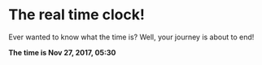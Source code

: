 # The real time clock!

Ever wanted to know what the time is? Well, your journey is about to end!

**The time is Nov 27, 2017, 05:30**